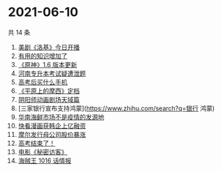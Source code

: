 # 2021-06-10

共 14 条

<!-- BEGIN -->
<!-- 最后更新时间 Thu Jun 10 2021 18:06:45 GMT+0800 (China Standard Time) -->

1. [美剧《洛基》今日开播](https://www.zhihu.com/search?q=洛基)
2. [有用的知识增加了](https://www.zhihu.com/search?q=科普视频创作国际大赛)
3. [《原神》1.6 版本更新](https://www.zhihu.com/search?q=原神)
4. [河南专升本考试疑遭泄题](https://www.zhihu.com/search?q=河南专升本)
5. [高考后买什么手机](https://www.zhihu.com/search?q=高考后手机)
6. [《平原上的摩西》定档](https://www.zhihu.com/search?q=平原上的摩西)
7. [阴阳师动画剧场天域篇](https://www.zhihu.com/search?q=阴阳师)
8. [三家银行宣布支持鸿蒙](https://www.zhihu.com/search?q=银行 鸿蒙)
9. [华南海鲜市场不是疫情的发源地](https://www.zhihu.com/search?q=华南海鲜市场)
10. [快看漫画获韩企上亿融资](https://www.zhihu.com/search?q=快看漫画)
11. [摩尔发行母公司股价暴涨](https://www.zhihu.com/search?q=摩尔庄园)
12. [高考结束了！](https://www.zhihu.com/search?q=高考结束)
13. [电影《秘密访客》](https://www.zhihu.com/search?q=秘密访客)
14. [海贼王 1016 话情报](https://www.zhihu.com/search?q=海贼王)

<!-- END -->
